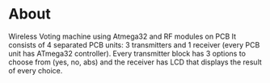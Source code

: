 # About
Wireless Voting machine using Atmega32 and RF modules on PCB It consists of 4 separated PCB units: 3 transmitters and 1 receiver (every PCB unit has ATmega32 controller). Every transmitter block has 3 options to choose from (yes, no, abs) and the receiver has LCD that displays the result of every choice.
